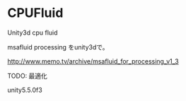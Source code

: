 # CPUFluid
Unity3d cpu fluid

msafluid processing をunity3dで。

http://www.memo.tv/archive/msafluid_for_processing_v1_3

TODO: 最適化

unity5.5.0f3

